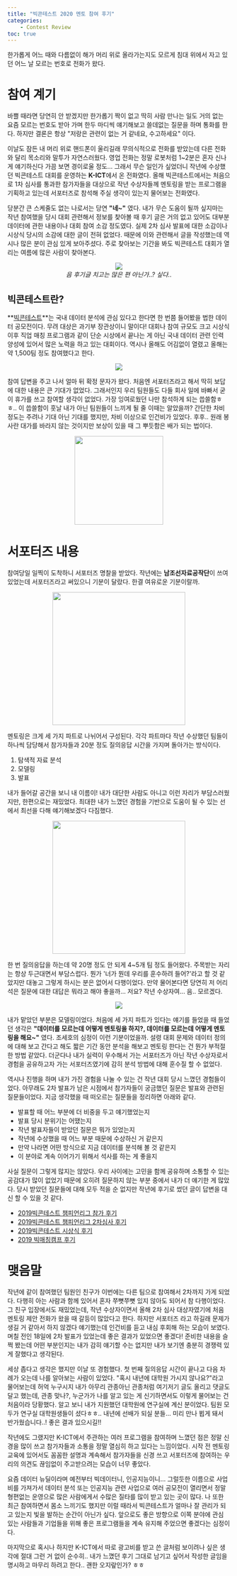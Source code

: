 ```yaml
---
title: "빅콘테스트 2020 멘토 참여 후기"
categories: 
    - Contest Review
toc: true
---
```


한가롭게 어느 때와 다름없이 해가 머리 위로 올라가는지도 모르게 침대 위에서 자고 있던 어느 날 모르는 번호로 전화가 왔다.

# 참여 계기

바쁠 때라면 당연히 안 받겠지만 한가롭기 짝이 없고 딱히 사람 만나는 일도 거의 없는 요즘 모르는 번호도 받아 가며 한두 마디씩 얘기해보고 쓸데없는 질문을 하며 통화를 한다. 하지만 결론은 항상 "저랑은 관련이 없는 거 같네요, 수고하세요" 이다.

이날도 잠든 내 머리 위로 핸드폰이 울리길래 무의식적으로 전화를 받았는데 다른 전화와 달리 목소리와 말투가 자연스러웠다. 영업 전화는 정말 로봇처럼 1~2분은 혼자 신나게 얘기하신다 가끔 보면 경이로울 정도... 그래서 무슨 일인가 싶었더니 작년에 수상했던 빅콘테스트 대회를 운영하는 **K-ICT**에서 온 전화였다. 올해 빅콘테스트에서는 처음으로 1차 심사를 통과한 참가자들을 대상으로 작년 수상자들께 멘토링을 받는 프로그램을 기획하고 있는데 서포터즈로 참석해 주실 생각이 있는지 물어보는 전화였다.

당분간 큰 스케줄도 없는 나로서는 당연 **"네~"** 였다. 내가 무슨 도움이 될까 싶지마는 작년 참여했을 당시 대회 관련해서 정보를 찾아볼 때 후기 글은 거의 없고 있어도 대부분 데이터에 관한 내용이나 대회 참여 소감 정도였다. 실제 2차 심사 발표에 대한 소감이나 시상식 당시의 소감에 대한 글이 전혀 없었다. 때문에 이와 관련해서 글을 작성했는데 역시나 많은 분이 관심 있게 보아주셨다. 주로 찾아보는 기간을 봐도 빅콘테스트 대회가 열리는 여름에 많은 사람이 찾아본다.

<p align='center'>
    <img src='https://user-images.githubusercontent.com/37654013/99902546-f2673780-2d01-11eb-862d-1e1332d74153.png'><br><i>음 후기글 치고는 많은 편 아닌가..? 싶다..</i>
</p>

## 빅콘테스트란?

**[빅콘테스트](https://www.bigcontest.or.kr)**는 국내 데이터 분석에 관심 있다고 한다면 한 번쯤 들어봤을 법한 데이터 공모전이다. 무려 대상은 과기부 장관상이니 말이다! 대회나 참여 규모도 크고 시상식 이후 직업 매칭 프로그램과 같이 단순 시상에서 끝나는 게 아닌 국내 데이터 관련 인력 양성에 있어서 많은 노력을 하고 있는 대회이다. 역시나 올해도 어김없이 열렸고 올해는 약 1,500팀 정도 참여했다고 한다.

<p align='center'>
    <img src='https://user-images.githubusercontent.com/37654013/99902163-ff365c00-2cfe-11eb-9cfe-ba9ea7d30bf8.png'>
</p>

참여 답변을 주고 나서 얼마 뒤 확정 문자가 왔다. 처음엔 서포터즈라고 해서 딱히 보답에 대한 내용은 큰 기대가 없었다. 그래서인지 우리 팀원들도 다들 회사 일에 바빠서 굳이 휴가를 쓰고 참여할 생각이 없었다. 가장 잉여로웠던 나만 참석하게 되는 씁쓸함ㅎㅎ.. 이 씁쓸함이 훗날 내가 아닌 팀원들이 느끼게 될 줄 이때는 알았을까? 간단한 차비 정도는 주려나 기대 아닌 기대를 했지만, 차비 이상으로 인건비가 있었다. 후후.. 원래 봉사란 대가를 바라지 않는 것이지만 보상이 있을 때 그 뿌듯함은 배가 되는 법이다.

<p align='center'>
    <img width='200' src='https://user-images.githubusercontent.com/37654013/99902293-10cc3380-2d00-11eb-8d70-472a6850d1eb.png'>
</p>

# 서포터즈 내용

참여당일 일찍이 도착하니 서포터즈 명찰을 받았다. 작년에는 **남조선자료공작단**이 쓰여 있었는데 서포터즈라고 써있으니 기분이 달랐다. 한결 여유로운 기분이랄까.

<p align='center'>
    <img width='300' src='https://user-images.githubusercontent.com/37654013/99902772-956c8100-2d03-11eb-849e-0cda7bde5c39.jpeg'>
</p>

멘토링은 크게 세 가지 파트로 나뉘어서 구성된다. 각각 파트마다 작년 수상했던 팀들이 하나씩 담당해서 참가자들과 20분 정도 질의응답 시간을 가지며 돌아가는 방식이다.

1. 탐색적 자료 분석
2. 모델링
3. 발표

내가 들어갈 공간을 보니 내 이름이! 내가 대단한 사람도 아니고 이런 자리가 부담스러웠지만, 한편으로는 재밌었다. 최대한 내가 느꼈던 경험을 기반으로 도움이 될 수 있는 선에서 최선을 다해 얘기해보겠다 다짐했다.

<p align='center'>
    <img width='300' src='https://user-images.githubusercontent.com/37654013/99902091-8d5e1280-2cfe-11eb-9513-3c07185bd8d9.jpeg'>
</p>

한 번 질의응답을 하는데 약 20명 정도 안 되게 4~5개 팀 정도 들어왔다. 주목받는 자리는 항상 두근대면서 부담스럽다. 뭔가 '너가 뭔데 우리를 훈수하려 들어?'라고 할 것 같았지만 대놓고 그렇게 하시는 분은 없어서 다행이었다. 만약 물어본다면 당연히 저 어리석은 질문에 대한 대답은 뭐라고 해야 좋을까... 저요? 작년 수상자여... 음.. 모르겠다.

<p align='center'>
    <img src='https://user-images.githubusercontent.com/37654013/99902097-96e77a80-2cfe-11eb-9760-04c06a94c65e.jpeg'>
</p>

내가 맡았던 부분은 모델링이었다. 처음에 세 가지 파트가 있다는 얘기를 들었을 때 들었던 생각은 **"데이터를 모르는데 어떻게 멘토링을 하지?, 데이터를 모르는데 어떻게 멘토링을 해요~"** 였다. 조세호의 심정이 이런 기분이었을까. 설령 대회 문제와 데이터 정의에 대해 보고 간다고 해도 짧은 기간 동안 분석을 해보고 멘토링 한다는 건 뭔가 부적절한 방법 같았다. 더군다나 내가 실력이 우수해서 가는 서포터즈가 아닌 작년 수상자로서 경험을 공유하고자 가는 서포터즈였기에 감히 분석 방법에 대해 훈수질 할 수 없었다.

역시나 진행을 하며 내가 가진 경험을 나눌 수 있는 건 작년 대회 당시 느꼈던 경험들이었다. 아무래도 2차 발표가 남은 시점에서 참가자들이 궁금했던 질문은 발표와 관련된 질문들이었다. 지금 생각했을 때 떠오르는 질문들을 정리하면 아래와 같다.

- 발표할 때 어느 부분에 더 비중을 두고 얘기했었는지
- 발표 당시 분위기는 어땠는지
- 작년 발표자들이 받았던 질문은 뭐가 있었는지
- 작년에 수상했을 때 어느 부분 때문에 수상하신 거 같은지
- 만약 나라면 어떤 방식으로 지금 데이터를 분석해 볼 것 같은지
- 이 분야로 계속 이어가기 위해서 석사를 하는 게 좋을지


사실 질문이 그렇게 많지는 않았다. 우리 사이에는 고민을 함께 공유하며 소통할 수 있는 공감대가 많이 없었기 때문에 오히려 질문하지 않는 부분 중에서 내가 더 얘기한 게 많았다. 당시 받았던 질문들에 대해 모두 적을 순 없지만 작년에 후기로 썼던 글이 답변을 대신 할 수 있을 것 같다.

- [2019빅콘테스트 챔피언리그 참가 후기](https://tootouch.github.io/contest%20review/bigcontest2019/)
- [2019빅콘테스트 챔피언리그 2차심사 후기](https://tootouch.github.io/contest%20review/bigcontest2019_2/)
- [2019빅콘테스트 시상식 후기](https://tootouch.github.io/contest%20review/bigcontest2019_3/)
- [2019 빅매칭캠프 후기](https://tootouch.github.io/contest%20review/bigmatching2019/)


# 맺음말

작년에 같이 참여했던 팀원인 친구가 이번에는 다른 팀으로 참여해서 2차까지 가게 되었다. 다행히 아는 사람과 함께 있어서 혼자 쭈뼛쭈뼛 있지 않아도 되어서 참 다행이었다. 그 친구 입장에서도 재밌었는데, 작년 수상자이면서 올해 2차 심사 대상자였기에 처음 멘토링 제안 전화가 왔을 때 갈등이 많았다고 한다. 하지만 서포터즈 라고 하길래 문제가 생길 거 같아서 하지 않겠다 얘기했는데 인건비를 듣고 내심 후회해 하는 모습이 보였다. 며칠 전인 18일에 2차 발표가 있었는데 좋은 결과가 있었으면 좋겠다! 준비한 내용을 슬쩍 봤는데 어떤 부분인지는 내가 감히 얘기할 수는 없지만 내가 보기엔 충분히 경쟁력 있게 잘했다고 생각된다.

세상 좁다고 생각은 했지만 이날 또 경험했다. 첫 번째 질의응답 시간이 끝나고 다음 차례가 오는데 나를 알아보는 사람이 있었다. "혹시 내년에 대학원 가시지 않나요?"라고 물어보는데 허억 누구시지 내가 아무리 관종아닌 관종처럼 여기저기 글도 올리고 댓글도 달고 했는데, 관종 맞나?, 누군가가 나를 알고 있는 게 신기하면서도 이렇게 물어보는 건 처음이라 당황했다. 알고 보니 내가 지원했던 대학원에 연구실에 계신 분이었다. 팀원 모두가 연구실 대학원생들이 셨다ㅎㅎ.. 내년에 선배가 되실 분들... 미리 만나 뵙게 돼서 반가웠습니다..! 좋은 결과 있으시길!!

작년에도 그랬지만 K-ICT에서 주관하는 여러 프로그램을 참여하며 느꼈던 점은 정말 신경을 많이 쓰고 참가자들과 소통을 정말 열심히 하고 있다는 느낌이었다. 시작 전 멘토링 교육에 있어서도 꼼꼼한 설명과 계속해서 참가자들을 신경 쓰고 서포터즈에 참여하는 우리의 의견도 끊임없이 주고받으려는 모습이 너무 좋았다.

요즘 데이터 뉴딜이라며 예전부터 빅데이터니, 인공지능이니... 그럴듯한 이름으로 사업비를 가져가서 데이터 분석 또는 인공지능 관련 사업으로 여러 공모전이 열리면서 정말 형편없는 운영으로 많은 사람에게서 수많은 질타를 많이 받고 있는 곳이 많다. 나 또한 최근 참여하면서 몸소 느끼기도 했지만 이럴 때라서 빅콘테스트가 얼마나 잘 관리가 되고 있는지 빛을 발하는 순간이 아닌가 싶다. 앞으로도 좋은 방향으로 이쪽 분야에 관심 있는 사람들과 기업들을 위해 좋은 프로그램들을 계속 유지해 주었으면 좋겠다는 심정이다.

마지막으로 혹시나 하지만 K-ICT에서 따로 광고비를 받고 쓴 글처럼 보이려나 싶은 생각에 절대 그런 거 없이 순수히.. 내가 느꼈던 후기 그대로 남기고 싶어서 작성한 글임을 명시하고 마무리 하려고 한다.. 괜한 오지랖인가? ㅎㅎ